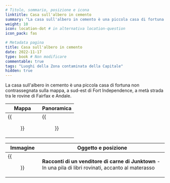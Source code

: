 ```yaml
---
# Titolo, sommario, posizione e icona
linktitle: Casa sull'albero in cemento
summary: "La casa sull'albero in cemento è una piccola casa di fortuna non contrassegnata sulla mappa, a sud-est di Fort Independence, a metà strada tra le rovine di Fairfax e Andale."
weight: 10
icon: location-dot # in alternativa location-question
icon_pack: fas

# Metadata pagina
title: Casa sull'albero in cemento
date: 2022-11-17
type: book # Non modificare
commentable: true
tags: "Luoghi della Zona contaminata della Capitale"
hidden: true
---
```





La casa sull'albero in cemento è una piccola casa di fortuna non contrassegnata sulla mappa, a sud-est di Fort Independence, a metà strada tra le rovine di Fairfax e Andale.

| Mappa                                          | Panoramica                                 |
| ---------------------------------------------- | ------------------------------------------ |
| {{<figure src="Concrete_treehouse_loc.webp">}} | {{<figure src="Concrete_treehouse.webp">}} |

| Immagine                                                                    | Oggetto e posizione                                                                                     |
| --------------------------------------------------------------------------- | ------------------------------------------------------------------------------------------------------- |
| {{<figure src="Concrete_treehouse_Tales_of_a_Junktown_Jerky_Vendor.webp">}} | **Racconti di un venditore di carne di Junktown** - In una pila di libri rovinati, accanto al materasso |



